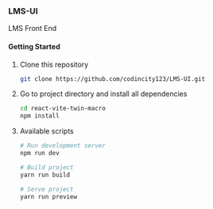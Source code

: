 ### LMS-UI

LMS Front End

#### Getting Started

1. Clone this repository

    ```bash
    git clone https://github.com/codincity123/LMS-UI.git
    ```

2. Go to project directory and install all dependencies

    ```bash
    cd react-vite-twin-macro
    npm install
    ```

3. Available scripts

    ```bash
    # Run development server
    npm run dev

    # Build project
    yarn run build

    # Serve project
    yarn run preview
    ```
